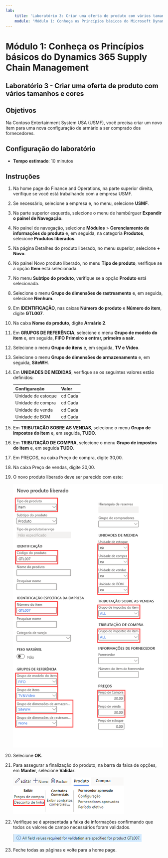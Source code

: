 ```yaml
---
lab:
    title: 'Laboratório 3: Criar uma oferta de produto com vários tamanhos e cores'
    module: 'Módulo 1: Conheça os Princípios básicos do Microsoft Dynamics 365 Supply Chain Management'
---
```


# Módulo 1: Conheça os Princípios básicos do Dynamics 365 Supply Chain Management

## Laboratório 3 - Criar uma oferta de produto com vários tamanhos e cores

## Objetivos

Na Contoso Entertainment System USA (USMF), você precisa criar um novo item para uma nova configuração de armário a ser comprado dos fornecedores.

## Configuração do laboratório

   - **Tempo estimado**: 10 minutos

## Instruções

1. Na home page do Finance and Operations, na parte superior direita, verifique se você está trabalhando com a empresa USMF.

1. Se necessário, selecione a empresa e, no menu, selecione **USMF**.

1. Na parte superior esquerda, selecione o menu de hambúrguer **Expandir o painel de Navegação**.

1. No painel de navegação, selecione **Módulos** > **Gerenciamento de informações do produto** e, em seguida, na categoria **Produtos**, selecione **Produtos liberados**.

1. Na página Detalhes do produto liberado, no menu superior, selecione **+ Novo**.

1. No painel Novo produto liberado, no menu **Tipo de produto**, verifique se a opção **Item** está selecionada.

1. No menu **Subtipo do produto**, verifique se a opção **Produto** está selecionada.

1. Selecione o menu **Grupo de dimensões de rastreamento** e, em seguida, selecione **Nenhum**.

1. Em **IDENTIFICAÇÃO**, nas caixas **Número do produto** e **Número do item**, digite **GTL007**.

1. Na caixa **Nome do produto**, digite **Armário 2**.

1. Em **GRUPOS DE REFERÊNCIA**, selecione o menu **Grupo de modelo do item** e, em seguida, **FIFO Primeiro a entrar, primeiro a sair**.

1. Selecione o menu **Grupo de itens** e, em seguida, **TV e Vídeo**.

1. Selecione o menu **Grupo de dimensões de armazenamento** e, em seguida, **SiteWH**.

1. Em **UNIDADES DE MEDIDAS**, verifique se os seguintes valores estão definidos:

    | **Configuração**| **Valor**|
    | :--- | :--- |
    | Unidade de estoque| cd Cada|
    | Unidade de compra| cd Cada|
    | Unidade de venda| cd Cada|
    | Unidade de BOM| cd Cada|

1. Em **TRIBUTAÇÃO SOBRE AS VENDAS**, selecione o menu **Grupo de impostos do item** e, em seguida, **TUDO**.

1. Em **TRIBUTAÇÃO DE COMPRA**, selecione o menu **Grupo de impostos do item** e, em seguida **TUDO**.

1. Em PREÇOS, na caixa Preço de compra, digite 30,00.

1. Na caixa Preço de vendas, digite 30,00.

1. O novo produto liberado deve ser parecido com este:

    ![Imagem exibindo o novo formulário de produto liberado preenchido](./media/lp1-m2-new-release-product.png)

1. Selecione **OK**.

1. Para assegurar a finalização do produto, na barra da faixa de opções, em **Manter**, selecione **Validar**.

    ![Imagem exibindo a barra da faixa de opções com o item Validar em destaque](./media/lp1-m2-validate-ribbon-bar.png)

1. Verifique se é apresentada a faixa de informações confirmando que todos os valores de campo necessários foram validados.

    ![Imagem da notificação de informações de que todos os campos necessários foram validados](./media/lp1-m2-confirmation-of-validation.png)

1. Feche todas as páginas e volte para a home page.
